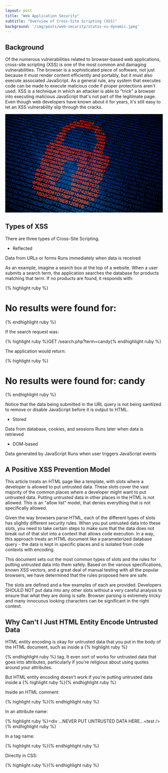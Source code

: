 ```yaml
---
layout: post
title: "Web Application Security"
subtitle: "Overview of Cross-Site Scripting (XSS)"
background: '/img/posts/web-security/status-vs-dynamic.jpeg'
---
```


## Background 
Of the numerous vulnerabilities related to browser-based web applications, cross-site scripting (XSS) is one of the most common and damaging vulnerabilities. The browser is a sophisticated piece of software, not just because it must render content efficiently and portably, but it must also execute associated JavaScript. As a general rule, any system that executes code can be made to execute malicious code if proper protections aren't used. XSS is a technique in which an attacker is able to "trick" a browser into executing malicious JavaScript that's not part of the legitimate page. Even though web developers have known about it for years, it's still easy to let an XSS vulnerability slip through the cracks.


![IMDb page](/img/posts/web-security/cyber.jpeg)

## Types of XSS
There are three types of Cross-Site Scripting.

- Reflected

Data from URLs or forms
Runs immediately when data is received

As an example, imagine a search box at the top of a website. When a user submits a search term, the application searches the database for products matching that term. If no products are found, it responds with:

{% highlight ruby %}<h1>No results were found for: <?php echo $term; ?></h1>{% endhighlight ruby %}

If the search request was:

{% highlight ruby %}GET /search.php?term=candy{% endhighlight ruby %}

The application would return:

{% highlight ruby %}<h1>No results were found for: candy</h1>{% endhighlight ruby %}

Notice that the data being submitted in the URL query is not being sanitized to remove or disable JavaScript before it is output to HTML.

- Stored

Data from database, cookies, and sessions
Runs later when data is retrieved

- DOM-based

Data generated by JavaScript
Runs when user triggers JavaScript events

## A Positive XSS Prevention Model

This article treats an HTML page like a template, with slots where a developer is allowed to put untrusted data. These slots cover the vast majority of the common places where a developer might want to put untrusted data. Putting untrusted data in other places in the HTML is not allowed. This is an "allow list" model, that denies everything that is not specifically allowed.

Given the way browsers parse HTML, each of the different types of slots has slightly different security rules. When you put untrusted data into these slots, you need to take certain steps to make sure that the data does not break out of that slot into a context that allows code execution. In a way, this approach treats an HTML document like a parameterized database query - the data is kept in specific places and is isolated from code contexts with encoding.

This document sets out the most common types of slots and the rules for putting untrusted data into them safely. Based on the various specifications, known XSS vectors, and a great deal of manual testing with all the popular browsers, we have determined that the rules proposed here are safe.

The slots are defined and a few examples of each are provided. Developers SHOULD NOT put data into any other slots without a very careful analysis to ensure that what they are doing is safe. Browser parsing is extremely tricky and many innocuous looking characters can be significant in the right context.

## Why Can't I Just HTML Entity Encode Untrusted Data

HTML entity encoding is okay for untrusted data that you put in the body of the HTML document, such as inside a {% highlight ruby %}<div>{% endhighlight ruby %} tag. It even sort of works for untrusted data that goes into attributes, particularly if you're religious about using quotes around your attributes. 

But HTML entity encoding doesn't work if you're putting untrusted data inside a {% highlight ruby %}<script>{% endhighlight ruby %} tag anywhere, or an event handler attribute like onmouseover, or inside CSS, or in a URL. So even if you use an HTML entity encoding method everywhere, you are still most likely vulnerable to XSS. You MUST use the encode syntax for the part of the HTML document you're putting untrusted data into. That's what the rules below are all about.

## You Need a Security Encoding Library

Writing these encoders is not tremendously difficult, but there are quite a few hidden pitfalls. For example, you might be tempted to use some of the escaping shortcuts like {% highlight ruby %}\"{% endhighlight ruby %} in JavaScript. However, these values are dangerous and may be misinterpreted by the nested parsers in the browser. You might also forget to escape the escape character, which attackers can use to neutralize your attempts to be safe. OWASP recommends using a security-focused encoding library to make sure these rules are properly implemented.

## RULE #0 - Never Insert Untrusted Data Except in Allowed Locations

The first rule is to deny all - don't put untrusted data into your HTML document unless it is within one of the slots defined in Rule #1 through Rule #5. The reason for Rule #0 is that there are so many strange contexts within HTML that the list of encoding rules gets very complicated. We can't think of any good reason to put untrusted data in these contexts. This includes "nested contexts" like a URL inside a JavaScript -- the encoding rules for those locations are tricky and dangerous.

If you insist on putting untrusted data into nested contexts, please do a lot of cross-browser testing and let us know what you find out.

Directly in a script:

{% highlight ruby %}<script>...NEVER PUT UNTRUSTED DATA HERE...</script>{% endhighlight ruby %}

Inside an HTML comment:

{% highlight ruby %}<!--...NEVER PUT UNTRUSTED DATA HERE...-->{% endhighlight ruby %}

In an attribute name:

{% highlight ruby %}<div ...NEVER PUT UNTRUSTED DATA HERE...=test />{% endhighlight ruby %}

In a tag name:

{% highlight ruby %}<NEVER PUT UNTRUSTED DATA HERE... href="/test" />{% endhighlight ruby %}

Directly in CSS:

{% highlight ruby %}<style>
...NEVER PUT UNTRUSTED DATA HERE...
</style>{% endhighlight ruby %}




